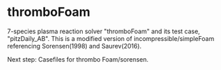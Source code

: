 # thromboFoam
7-species plasma reaction solver "thromboFoam" and its test case, "pitzDaily_AB".
This is a modified version of incompressible/simpleFoam referencing Sorensen(1998) 
and Saurev(2016).

Next step:
Casefiles for thrombo Foam/sorensen.
